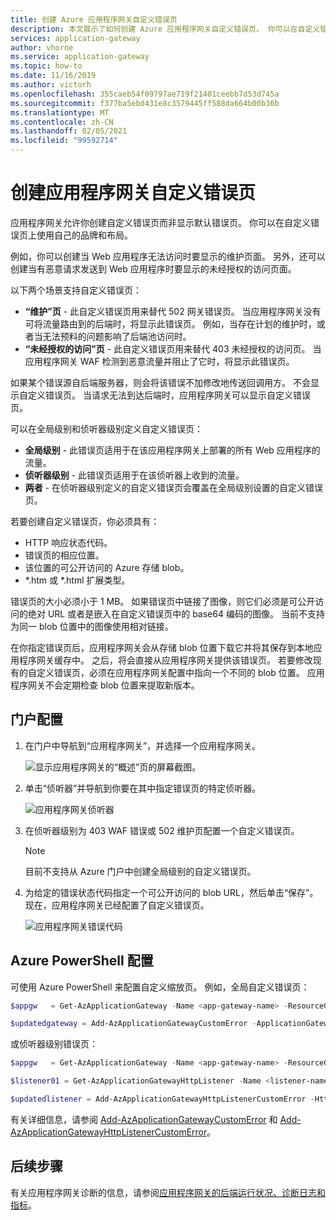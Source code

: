 ```yaml
---
title: 创建 Azure 应用程序网关自定义错误页
description: 本文展示了如何创建 Azure 应用程序网关自定义错误页。 你可以在自定义错误页上使用自己的品牌和布局。
services: application-gateway
author: vhorne
ms.service: application-gateway
ms.topic: how-to
ms.date: 11/16/2019
ms.author: victorh
ms.openlocfilehash: 355caeb54f09797ae719f21401ceebb7d53d745a
ms.sourcegitcommit: f377ba5ebd431e8c3579445ff588da664b00b36b
ms.translationtype: MT
ms.contentlocale: zh-CN
ms.lasthandoff: 02/05/2021
ms.locfileid: "99592714"
---
```

# <a name="create-application-gateway-custom-error-pages"></a>创建应用程序网关自定义错误页

应用程序网关允许你创建自定义错误页而非显示默认错误页。 你可以在自定义错误页上使用自己的品牌和布局。

例如，你可以创建当 Web 应用程序无法访问时要显示的维护页面。 另外，还可以创建当有恶意请求发送到 Web 应用程序时要显示的未经授权的访问页面。

以下两个场景支持自定义错误页：

- **“维护”页** - 此自定义错误页用来替代 502 网关错误页。 当应用程序网关没有可将流量路由到的后端时，将显示此错误页。 例如，当存在计划的维护时，或者当无法预料的问题影响了后端池访问时。
- **“未经授权的访问”页** - 此自定义错误页用来替代 403 未经授权的访问页。 当应用程序网关 WAF 检测到恶意流量并阻止了它时，将显示此错误页。

如果某个错误源自后端服务器，则会将该错误不加修改地传送回调用方。 不会显示自定义错误页。 当请求无法到达后端时，应用程序网关可以显示自定义错误页。

可以在全局级别和侦听器级别定义自定义错误页：

- **全局级别** - 此错误页适用于在该应用程序网关上部署的所有 Web 应用程序的流量。
- **侦听器级别** - 此错误页适用于在该侦听器上收到的流量。
- **两者** - 在侦听器级别定义的自定义错误页会覆盖在全局级别设置的自定义错误页。

若要创建自定义错误页，你必须具有：

- HTTP 响应状态代码。
- 错误页的相应位置。 
- 该位置的可公开访问的 Azure 存储 blob。
- *.htm 或 *.html 扩展类型。 

错误页的大小必须小于 1 MB。 如果错误页中链接了图像，则它们必须是可公开访问的绝对 URL 或者是嵌入在自定义错误页中的 base64 编码的图像。 当前不支持为同一 blob 位置中的图像使用相对链接。 

在你指定错误页后，应用程序网关会从存储 blob 位置下载它并将其保存到本地应用程序网关缓存中。 之后，将会直接从应用程序网关提供该错误页。 若要修改现有的自定义错误页，必须在应用程序网关配置中指向一个不同的 blob 位置。 应用程序网关不会定期检查 blob 位置来提取新版本。

## <a name="portal-configuration"></a>门户配置

1. 在门户中导航到“应用程序网关”，并选择一个应用程序网关。

    ![显示应用程序网关的“概述”页的屏幕截图。](media/custom-error/ag-overview.png)
2. 单击“侦听器”并导航到你要在其中指定错误页的特定侦听器。

    ![应用程序网关侦听器](media/custom-error/ag-listener.png)
3. 在侦听器级别为 403 WAF 错误或 502 维护页配置一个自定义错误页。

    > [!NOTE]
    > 目前不支持从 Azure 门户中创建全局级别的自定义错误页。

4. 为给定的错误状态代码指定一个可公开访问的 blob URL，然后单击“保存”。 现在，应用程序网关已经配置了自定义错误页。

   ![应用程序网关错误代码](media/custom-error/ag-error-codes.png)

## <a name="azure-powershell-configuration"></a>Azure PowerShell 配置

可使用 Azure PowerShell 来配置自定义缩放页。 例如，全局自定义错误页：

```powershell
$appgw   = Get-AzApplicationGateway -Name <app-gateway-name> -ResourceGroupName <resource-group-name>

$updatedgateway = Add-AzApplicationGatewayCustomError -ApplicationGateway $appgw -StatusCode HttpStatus502 -CustomErrorPageUrl "http://<website-url>"
```

或侦听器级别错误页：

```powershell
$appgw   = Get-AzApplicationGateway -Name <app-gateway-name> -ResourceGroupName <resource-group-name>

$listener01 = Get-AzApplicationGatewayHttpListener -Name <listener-name> -ApplicationGateway $appgw

$updatedlistener = Add-AzApplicationGatewayHttpListenerCustomError -HttpListener $listener01 -StatusCode HttpStatus502 -CustomErrorPageUrl "http://<website-url>"
```

有关详细信息，请参阅 [Add-AzApplicationGatewayCustomError](/powershell/module/az.network/add-azapplicationgatewaycustomerror) 和 [Add-AzApplicationGatewayHttpListenerCustomError](/powershell/module/az.network/add-azapplicationgatewayhttplistenercustomerror)。

## <a name="next-steps"></a>后续步骤

有关应用程序网关诊断的信息，请参阅[应用程序网关的后端运行状况、诊断日志和指标](application-gateway-diagnostics.md)。

